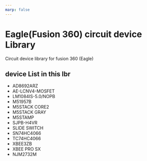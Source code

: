 ```yaml
---
marp: false
---
```




# Eagle(Fusion 360) circuit device Library
Circuit device library for fusion 360 (Eagle)

## device List in this lbr
- AD8692ARZ
- AE-LCNV4-MOSFET
- LM1084IS-5.0/NOPB
- M51957B
- M5STACK CORE2
- M5STACK GRAY
- M5STAMP
- SJPB-H4VR
- SLIDE SWITCH
- SN74HC4066
- TC74HC4066
- XBEE3ZB
- XBEE PRO SX
- NJM2732M
